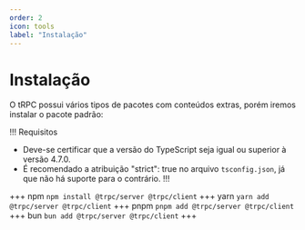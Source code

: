 ```yaml
---
order: 2
icon: tools
label: "Instalação" 
---
```


# Instalação

O tRPC possui vários tipos de pacotes com conteúdos extras, porém iremos instalar o pacote padrão:

!!! Requisitos
- Deve-se certificar que a versão do TypeScript seja igual ou superior à versão 4.7.0.
- É recomendado a atribuição "strict": true no arquivo `tsconfig.json`, já que não há suporte para o contrário.
!!!

+++ npm
`
npm install @trpc/server @trpc/client
`
+++ yarn
`
yarn add @trpc/server @trpc/client
`
+++ pnpm
`
pnpm add @trpc/server @trpc/client
`
+++ bun
`
bun add @trpc/server @trpc/client
`
+++